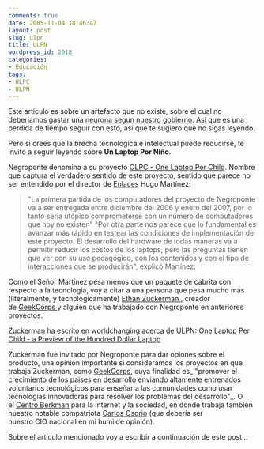 ```yaml
---
comments: true
date: 2005-11-04 18:46:47
layout: post
slug: ulpn
title: ULPN
wordpress_id: 2018
categories:
- Educación
tags:
- OLPC
- ULPN
---
```


Este articulo es sobre un artefacto que no existe, sobre el cual no deberiamos gastar una [neurona segun nuestro gobierno](http://www.noticiasdot.com/publicaciones/2005/1005/2810/noticias/noticias_281005-09.htm). Asi que es una perdida de tiempo seguir con esto, así que te sugiero que no sigas leyendo.

Pero si crees que la brecha tecnologica e intelectual puede reducirse, te invito a seguir leyendo sobre **Un Laptop Por Niño**.

Negroponte denomina a su proyecto [OLPC - One Laptop Per Child](http://laptop.media.mit.edu/). Nombre que captura el verdadero sentido de este proyecto, sentido que parece no ser entendido por el director de [Enlaces](http://www.enlaces.cl/) Hugo Martínez:


> "La primera partida de los computadores del proyecto de Negroponte va a ser entregada entre diciembre del 2006 y enero del 2007, por lo tanto sería utópico comprometerse con un número de computadores que hoy no existen"
"Por otra parte nos parece que lo fundamental es avanzar más rápido en testear las condiciones de implementación de este proyecto. El desarrollo del hardware de todas maneras va a permitir reducir los costos de los laptops, pero las preguntas tienen que ver con su uso pedagógico, con los contenidos y con el tipo de interacciones que se producirán", explicó Martínez.


Como el Señor Martinez pesa menos que un paquete de cabrita con respecto a la tecnología, voy a citar a una persona que pesa mucho más (literalmente, y tecnologicamente) [Ethan Zuckerman ](http://www.ethanzuckerman.com/), creador de [GeekCorps ](http://www.geekcorps.org/)y alguien que ha trabajado con Negroponte en anteriores proyectos.

Zuckerman ha escrito en [worldchanging](http://www.worldchanging.com/) acerca de ULPN:[ One Laptop Per Child - a Preview of the Hundred Dollar Laptop](http://www.worldchanging.com/archives/003707.html)

Zuckerman fue invitado por Negroponte para dar opiones sobre el producto, una opinión importante si consideramos los proyectos en que trabaja Zuckerman, como [GeekCorps](http://www.geekcorps.org/), cuya finalidad es_ "promover el crecimiento de los paises en desarrollo enviando altamente entrenados voluntarios tecnológicos para enseñar a las comunidades como usar tecnologías innovadoras para resolver los problemas del desarrollo"_. O el [Centro Berkman](http://cyber.law.harvard.edu/home/) para la internet y la sociedad, en donde trabaja también nuestro notable compatriota [Carlos Osorio](http://cyber.law.harvard.edu/people/cosorio.html) (que debería ser nuestro CIO nacional en mi humilde opinión).

Sobre el artículo mencionado voy a escribir a continuación de este post...
